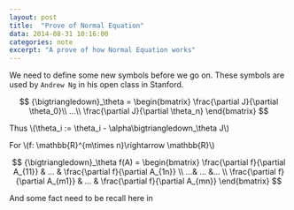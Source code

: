 ```yaml
---
layout: post
title:	"Prove of Normal Equation"
data: 2014-08-31 10:16:00
categories: note
excerpt: "A prove of how Normal Equation works"
---
```


We need to define some new symbols before we go on. These symbols are used by `Andrew Ng` in his open class in Stanford.

$$
{\bigtriangledown}_\theta = 
\begin{bmatrix}
\frac{\partial J}{\partial \theta_0}\\ 
...\\
\frac{\partial J}{\partial \theta_n}
\end{bmatrix}
$$

Thus \\(\theta_i := \theta_i - \alpha\bigtriangledown_\theta J\\)

For \\(f: \mathbb{R}^{m\times n}\rightarrow \mathbb{R}\\)

$$
{\bigtriangledown}_\theta f(A) = \begin{bmatrix}
\frac{\partial f}{\partial A_{11}} & ...  & \frac{\partial f}{\partial A_{1n}}  \\ 
 ...& ... &... \\ 
\frac{\partial f}{\partial A_{m1}} & ... & \frac{\partial f}{\partial A_{mn}}
\end{bmatrix}
$$

And some fact need to be recall here in